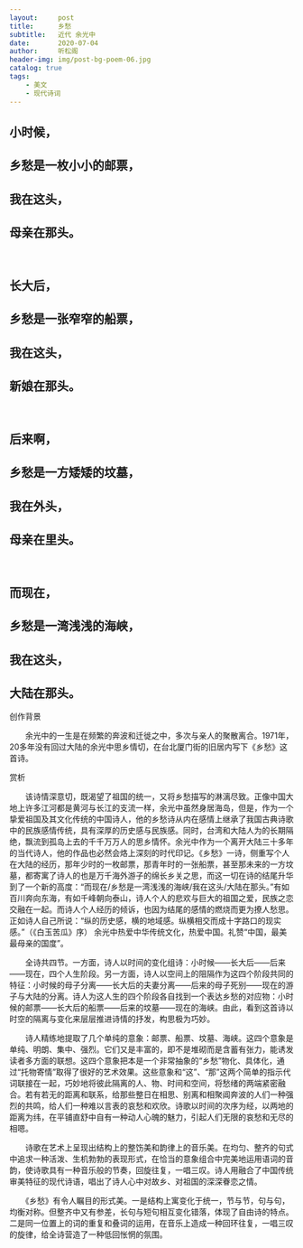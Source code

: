 ```yaml
---
layout:     post
title:      乡愁
subtitle:   近代 余光中
date:       2020-07-04
author:     听松阁
header-img: img/post-bg-poem-06.jpg
catalog: true
tags:
    - 美文
    - 现代诗词
---
```


## 小时候，
## 乡愁是一枚小小的邮票，
## 我在这头，
## 母亲在那头。
&nbsp;
## 长大后，
## 乡愁是一张窄窄的船票，
## 我在这头，
## 新娘在那头。
&nbsp;
## 后来啊，
## 乡愁是一方矮矮的坟墓，
## 我在外头，
## 母亲在里头。
&nbsp;
## 而现在，
## 乡愁是一湾浅浅的海峡，
## 我在这头，
## 大陆在那头。





创作背景

　　余光中的一生是在频繁的奔波和迁徙之中，多次与亲人的聚散离合。1971年，20多年没有回过大陆的余光中思乡情切，在台北厦门街的旧居内写下《乡愁》这首诗。





赏析



　　该诗情深意切，既渴望了祖国的统一，又将乡愁描写的淋漓尽致。正像中国大地上许多江河都是黄河与长江的支流一样，余光中虽然身居海岛，但是，作为一个挚爱祖国及其文化传统的中国诗人，他的乡愁诗从内在感情上继承了我国古典诗歌中的民族感情传统，具有深厚的历史感与民族感。同时，台湾和大陆人为的长期隔绝，飘流到孤岛上去的千千万万人的思乡情怀。余光中作为一个离开大陆三十多年的当代诗人，他的作品也必然会烙上深刻的时代印记。《乡愁》一诗，侧重写个人在大陆的经历，那年少时的一枚邮票，那青年时的一张船票，甚至那未来的一方坟墓，都寄寓了诗人的也是万千海外游子的绵长乡关之思，而这一切在诗的结尾升华到了一个新的高度：“而现在/乡愁是一湾浅浅的海峡/我在这头/大陆在那头。”有如百川奔向东海，有如千峰朝向泰山，诗人个人的悲欢与巨大的祖国之爱，民族之恋交融在一起。而诗人个人经历的倾诉，也因为结尾的感情的燃烧而更为撩人愁思。正如诗人自己所说：“纵的历史感，横的地域感。纵横相交而成十字路口的现实感。”（《白玉苦瓜》序） 余光中热爱中华传统文化，热爱中国。礼赞“中国，最美最母亲的国度”。



　　全诗共四节。一方面，诗人以时间的变化组诗：小时候——长大后——后来——现在，四个人生阶段。另一方面，诗人以空间上的阻隔作为这四个阶段共同的特征：小时候的母子分离——长大后的夫妻分离——后来的母子死别——现在的游子与大陆的分离。诗人为这人生的四个阶段各自找到一个表达乡愁的对应物：小时候的邮票——长大后的船票——后来的坟墓——现在的海峡。由此，看到这首诗以时空的隔离与变化来层层推进诗情的抒发，构思极为巧妙。



　　诗人精练地提取了几个单纯的意象：邮票、船票、坟墓、海峡。这四个意象是单纯、明朗、集中、强烈。它们又是丰富的，即不是堆砌而是含蓄有张力，能诱发读者多方面的联想。这四个意象把本是一个非常抽象的“乡愁”物化、具体化，通过“托物寄情”取得了很好的艺术效果。这些意象和“这”、“那”这两个简单的指示代词联接在一起，巧妙地将彼此隔离的人、物、时间和空间，将愁绪的两端紧密融合。若有若无的距离和联系，给那些整日在相思、别离和相聚阊奔波的人们一种强烈的共鸣，给人们一种难以言表的哀愁和欢欣。诗歌以时间的次序为经，以两地的距离为纬，在平铺直舒中自有一种动人心魄的魅力，引起人们无限的哀愁和无尽的相嗯。



　　诗歌在艺术上呈现出结构上的整饬美和韵律上的音乐美。在均匀、整齐的句式中追求一种活泼、生机勃勃的表现形式，在恰当的意象组合中完美地运用语词的音韵，使诗歌具有一种音乐般的节奏，回旋往复，一唱三叹。诗人用融合了中国传统审美特征的现代诗语，唱出了诗人心中对故乡、对祖国的深深眷恋之情。



　　《乡愁》有令人瞩目的形式美。一是结构上寓变化于统一，节与节，句与句，均衡对称。但整齐中又有参差，长句与短句相互变化错落，体现了自由诗的特点。二是同一位置上的词的重复和叠词的运用，在音乐上造成一种回环往复，一唱三叹的旋律，给全诗营造了一种低回怅惘的氛围。
